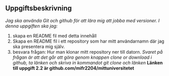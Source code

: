 ## Uppgiftsbeskrivning
*Jag ska använda Git och github för att lära mig att jobba med versioner. I denna uppgiften ska jag:*
1. skapa en README fil med detta innehåll
2. Skapa en README fil i ett repository som har mitt användarnamn där jag ska presentera mig själv. 
3. besvara frågan: Hur man klonar mitt repository ner till datorn. 
*Svaret på frågan är att det går att göra genom knappen clone or download i github, ta länken och skriva in kommandot git clone och länken*
**Länken till uppgift 2.2 är github.com/mifr2204/mittuniversitetet**
